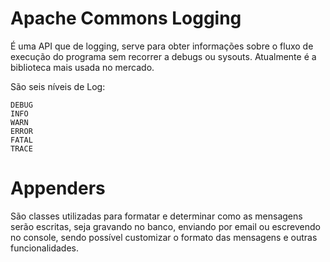 # Apache Commons Logging

É uma API que de logging, serve para obter informações sobre o fluxo de execução do programa sem recorrer a debugs ou sysouts. Atualmente é a biblioteca mais usada no mercado.

São seis níveis de Log: 

	DEBUG
	INFO 
	WARN
	ERROR	
	FATAL
	TRACE
	
# Appenders

São classes utilizadas para formatar e determinar como as mensagens serão escritas, seja gravando no banco, enviando por email ou escrevendo no console, sendo possível customizar o formato das mensagens e outras funcionalidades.